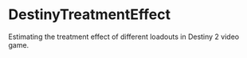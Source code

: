 # DestinyTreatmentEffect
Estimating the treatment effect of different loadouts in Destiny 2 video game.
